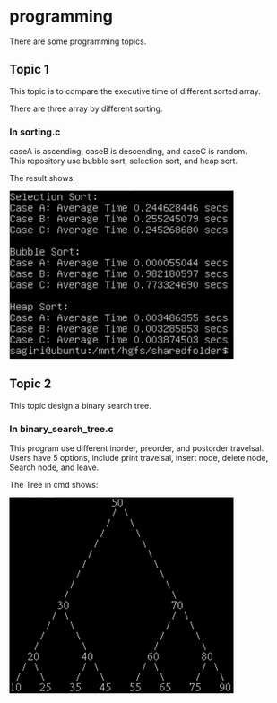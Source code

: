 # programming
There are some programming topics.

## Topic 1
This topic is to compare the executive time of different sorted array.  

There are three array by different sorting.  

### In sorting.c
caseA is ascending, caseB is descending, and caseC is random.  
This repository use bubble sort, selection sort, and heap sort.  

The result shows:  

<img src=https://github.com/neneyhsw/programming/blob/main/sorting_results.png width="400" height="300">

## Topic 2
This topic design a binary search tree.  

### In binary_search_tree.c
This program use different inorder, preorder, and postorder travelsal.  
Users have 5 options, include print travelsal, insert node, delete node, Search node, and leave.  

The Tree in cmd shows:  

<img src=https://github.com/neneyhsw/programming/blob/main/show_tree.png width="400" height="350">
